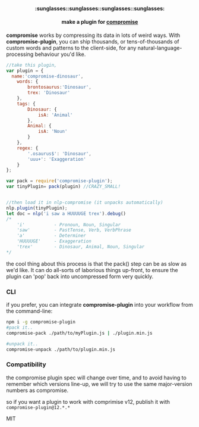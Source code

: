 <div align="center">
  <h4>:sunglasses::sunglasses::sunglasses::sunglasses:</h4>
  <h4>
    make a plugin for <b><a href="https://github.com/nlp-compromise/compromise">compromise</a></b>
  </h4>
</div>
<b>compromise</b> works by compressing its data in lots of weird ways.
With <b>compromise-plugin</b>, you can ship thousands, or tens-of-thousands of custom words and patterns to the client-side, for any natural-language-processing behaviour you'd like.

```js
//take this plugin,
var plugin = {
  name:'compromise-dinosaur',
	words: {
		brontosaurus:'Dinosaur',
		trex: 'Dinosaur'
	},
	tags: {
		Dinosaur: {
			isA: 'Animal'
		},
		Animal: {
			isA: 'Noun'
		}
	},
	regex: {
		'.osaurus$': 'Dinosaur',
		'uuu+': 'Exaggeration'
	}
};

var pack = require('compromise-plugin');
var tinyPlugin= pack(plugin) //CRAZY_SMALL!


//then load it in nlp-compromise (it unpacks automatically)
nlp.plugin(tinyPlugin);
let doc = nlp('i saw a HUUUUGE trex').debug()
/*
	'i'           - Pronoun, Noun, Singular
	'saw'         - PastTense, Verb, VerbPhrase
	'a'           - Determiner
	'HUUUUGE'     - Exaggeration
	'trex'        - Dinosaur, Animal, Noun, Singular
*/
```

the cool thing about this process is that the pack() step can be as slow as we'd like.
It can do all-sorts of laborious things up-front, to ensure the plugin can 'pop' back into uncompressed form very quickly.

### CLI
if you prefer, you can integrate **compromise-plugin** into your workflow from the command-line:
```bash
npm i -g compromise-plugin
#pack it..
compromise-pack ./path/to/myPlugin.js | ./plugin.min.js

#unpack it..
compromise-unpack ./path/to/plugin.min.js
```

### Compatibility
the compromise plugin spec will change over time, and to avoid having to remember which versions line-up, we will try to use the same major-version numbers as compromise.

so if you want a plugin to work with comprimise v12, publish it with `compromise-plugin@12.*.*`

MIT
